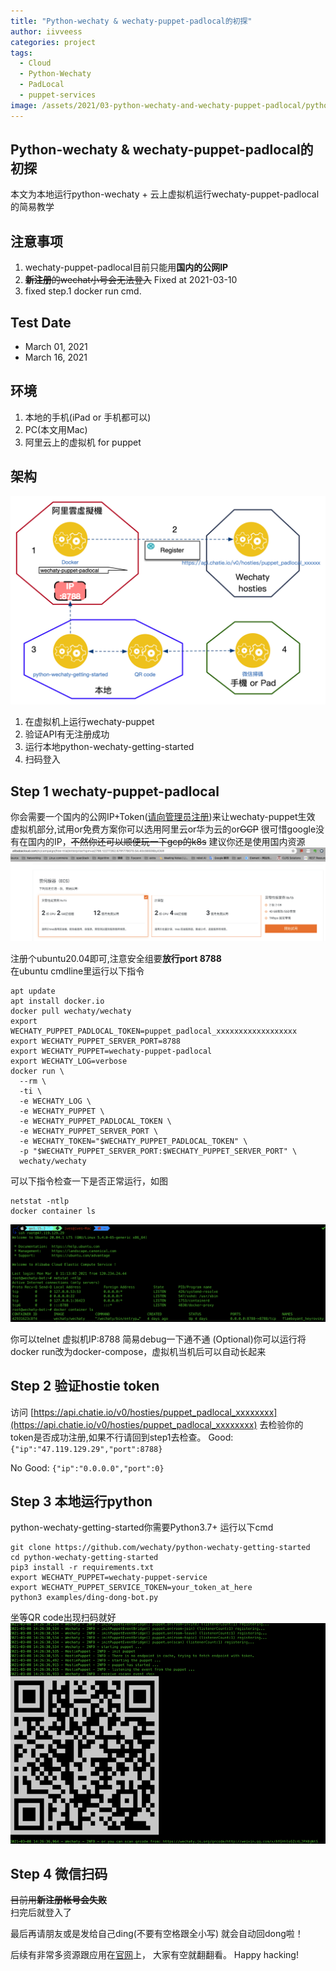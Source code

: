 ```yaml
---
title: "Python-wechaty & wechaty-puppet-padlocal的初探"
author: iivveess
categories: project
tags:
  - Cloud
  - Python-Wechaty
  - PadLocal
  - puppet-services
image: /assets/2021/03-python-wechaty-and-wechaty-puppet-padlocal/python-wechaty-logo9.png
---
```


## Python-wechaty & wechaty-puppet-padlocal的初探 ##


本文为本地运行python-wechaty + 云上虚拟机运行wechaty-puppet-padlocal的简易教学

## 注意事项 ##

1. wechaty-puppet-padlocal目前只能用**国内的公网IP**
2. ~~**新注册**的wechat小号会无法登入~~ Fixed at 2021-03-10
3. fixed step.1 docker run cmd.

## Test Date ##

* March 01, 2021
* March 16, 2021


## 环境 ##

1. 本地的手机(iPad or 手机都可以)
2. PC(本文用Mac)
3. 阿里云上的虚拟机 for puppet

## 架构 ##

![Arch]

1. 在虚拟机上运行wechaty-puppet
2. 验证API有无注册成功
3. 运行本地python-wechaty-getting-started
4. 扫码登入

## Step 1 wechaty-puppet-padlocal ##


你会需要一个国内的公网IP+Token([请向管理员注册](https://wechaty.js.org/docs/puppet-services/#1-free-token-short-term))来让wechaty-puppet生效
虚拟机部分,试用or免费方案你可以选用阿里云or华为云的or~~GCP~~
很可惜google没有在国内的IP，~~不然你还可以顺便玩一下gcp的k8s~~
建议你还是使用国内资源
![cloud]

注册个ubuntu20.04即可,注意安全组要**放行port 8788**  
在ubuntu cmdline里运行以下指令


```  shell
apt update
apt install docker.io
docker pull wechaty/wechaty
export WECHATY_PUPPET_PADLOCAL_TOKEN=puppet_padlocal_xxxxxxxxxxxxxxxxxx
export WECHATY_PUPPET_SERVER_PORT=8788
export WECHATY_PUPPET=wechaty-puppet-padlocal
export WECHATY_LOG=verbose
docker run \
  --rm \
  -ti \
  -e WECHATY_LOG \
  -e WECHATY_PUPPET \
  -e WECHATY_PUPPET_PADLOCAL_TOKEN \
  -e WECHATY_PUPPET_SERVER_PORT \
  -e WECHATY_TOKEN="$WECHATY_PUPPET_PADLOCAL_TOKEN" \
  -p "$WECHATY_PUPPET_SERVER_PORT:$WECHATY_PUPPET_SERVER_PORT" \
  wechaty/wechaty
```

可以下指令检查一下是否正常运行，如图

``` shell
netstat -ntlp
docker container ls
```

![testing]


你可以telnet 虚拟机IP:8788 简易debug一下通不通
(Optional)你可以运行将docker run改为docker-compose，虚拟机当机后可以自动长起来


## Step 2 验证hostie token ##

访问
[https://api.chatie.io/v0/hosties/puppet_padlocal_xxxxxxxx](https://api.chatie.io/v0/hosties/puppet_padlocal_xxxxxxxx)
去检验你的token是否成功注册,如果不行请回到step1去检查。
Good:
`{"ip":"47.119.129.29","port":8788}`

No Good:
`{"ip":"0.0.0.0","port":0}`

## Step 3 本地运行python ##


python-wechaty-getting-started你需要Python3.7+
运行以下cmd

``` shell
git clone https://github.com/wechaty/python-wechaty-getting-started
cd python-wechaty-getting-started
pip3 install -r requirements.txt
export WECHATY_PUPPET=wechaty-puppet-service
export WECHATY_PUPPET_SERVICE_TOKEN=your_token_at_here
python3 examples/ding-dong-bot.py
```


 坐等QR code出现扫码就好
![qrcode]

## Step 4 微信扫码 ##


~~目前用**新注册帐号会失败**~~  
扫完后就登入了

最后再请朋友或是发给自己ding(不要有空格跟全小写)
就会自动回dong啦！

后续有非常多资源跟应用在[官网](https://wechaty.js.org/blog/)上，
大家有空就翻翻看。
Happy hacking!

[Arch]: /assets/2021/03-python-wechaty-and-wechaty-puppet-padlocal/arch.png
[cloud]: /assets/2021/03-python-wechaty-and-wechaty-puppet-padlocal/cloud-virtual-machine.png
[qrcode]: /assets/2021/03-python-wechaty-and-wechaty-puppet-padlocal/qrcode.png
[testing]: /assets/2021/03-python-wechaty-and-wechaty-puppet-padlocal/testing.png
